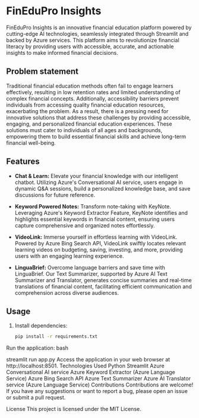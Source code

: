 # FinEduPro Insights

FinEduPro Insights is an innovative financial education platform powered by cutting-edge AI technologies, seamlessly integrated through Streamlit and backed by Azure services. This platform aims to revolutionize financial literacy by providing users with accessible, accurate, and actionable insights to make informed financial decisions.

## Problem statement
Traditional financial education methods often fail to engage learners effectively, resulting in low retention rates and limited understanding of complex financial concepts. Additionally, accessibility barriers prevent individuals from accessing quality financial education resources, exacerbating the problem. As a result, there is a pressing need for innovative solutions that address these challenges by providing accessible, engaging, and personalized financial education experiences. These solutions must cater to individuals of all ages and backgrounds, empowering them to build essential financial skills and achieve long-term financial well-being.



## Features

- **Chat & Learn:**  Elevate your financial knowledge with our intelligent chatbot. Utilizing Azure's Conversational AI service, users engage in dynamic Q&A sessions, build a personalized knowledge base, and save discussions for future reference.


- **Keyword Powered Notes:** Transform note-taking with KeyNote. Leveraging Azure's Keyword Extractor Feature, KeyNote identifies and highlights essential keywords in financial content, ensuring users capture comprehensive and organized notes effortlessly.


- **VideoLink:** Immerse yourself in effortless learning with VideoLink. Powered by Azure Bing Search API, VideoLink swiftly locates relevant learning videos on budgeting, saving, investing, and more, providing users with an engaging learning experience.


- **LinguaBrief:** Overcome language barriers and save time with LinguaBrief. Our Text Summarizer, supported by Azure AI Text Summarizer and Translator, generates concise summaries and real-time translations of financial content, facilitating efficient communication and comprehension across diverse audiences.



## Usage

1. Install dependencies:
   ```bash
   pip install -r requirements.txt
   
Run the application:
bash

streamlit run app.py
Access the application in your web browser at http://localhost:8501.
Technologies Used
Python
Streamlit
Azure Conversational AI service
Azure Keyword Extractor (Azure Language Service)
Azure Bing Search API
Azure Text Summarizer
Azure AI Translator service (Azure Language Service)
Contributions
Contributions are welcome! If you have any suggestions or want to report a bug, please open an issue or submit a pull request.

License
This project is licensed under the MIT License.







